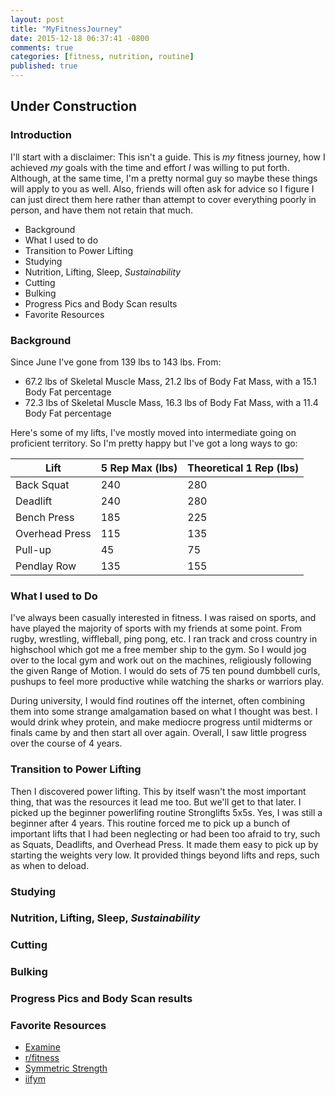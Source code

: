 ```yaml
---
layout: post
title: "MyFitnessJourney"
date: 2015-12-18 06:37:41 -0800
comments: true
categories: [fitness, nutrition, routine]
published: true
---
```


## Under Construction

### Introduction

I'll start with a disclaimer: This isn't a guide. This is *my* fitness journey, how I achieved *my* goals with the time and effort *I* was willing to put forth. Although, at the same time, I'm a pretty normal guy so maybe these things will apply to you as well. Also, friends will often ask for advice so I figure I can just direct them here rather than attempt to cover everything poorly in person, and have them not retain that much.

* Background
* What I used to do
* Transition to Power Lifting
* Studying
* Nutrition, Lifting, Sleep, *Sustainability*
* Cutting
* Bulking
* Progress Pics and Body Scan results
* Favorite Resources

### Background

Since June I've gone from 139 lbs to 143 lbs. From:

* 67.2 lbs of Skeletal Muscle Mass, 21.2 lbs of Body Fat Mass, with a 15.1 Body Fat percentage
* 72.3 lbs of Skeletal Muscle Mass, 16.3 lbs of Body Fat Mass, with a 11.4 Body Fat percentage

Here's some of my lifts, I've mostly moved into intermediate going on proficient territory. So I'm pretty happy but I've got a long ways to go:

| **Lift**       | **5 Rep Max (lbs)** | **Theoretical 1 Rep (lbs)** |
| -------------  | -------------       | -------------            |
| Back Squat     | 240                 | 280                      |
| Deadlift       | 240                 | 280                      |
| Bench Press    | 185                 | 225                      |
| Overhead Press | 115                 | 135                      |
| Pull-up        | 45                  | 75                       |
| Pendlay Row    | 135                 | 155                      |

<!-- more -->

### What I used to Do

I've always been casually interested in fitness. I was raised on sports, and have played the majority of sports with my friends at some point. From rugby, wrestling, wiffleball, ping pong, etc. I ran track and cross country in highschool which got me a free member ship to the gym. So I would jog over to the local gym and work out on the machines, religiously following the given Range of Motion. I would do sets of 75 ten pound dumbbell curls, pushups to feel more productive while watching the sharks or warriors play.

During university, I would find routines off the internet, often combining them into some strange amalgamation based on what I thought was best. I would drink whey protein, and make mediocre progress until midterms or finals came by and then start all over again. Overall, I saw little progress over the course of 4 years.

### Transition to Power Lifting

Then I discovered power lifting. This by itself wasn't the most important thing, that was the resources it lead me too. But we'll get to that later. I picked up the beginner powerlifing routine Stronglifts 5x5s. Yes, I was still a beginner after 4 years. This routine forced me to pick up a bunch of important lifts that I had been neglecting or had been too afraid to try, such as Squats, Deadlifts, and Overhead Press. It made them easy to pick up by starting the weights very low. It provided things beyond lifts and reps, such as when to deload.

### Studying
### Nutrition, Lifting, Sleep, *Sustainability*
### Cutting
### Bulking
### Progress Pics and Body Scan results

### Favorite Resources

* [Examine](http://examine.com/)
* [r/fitness](https://www.reddit.com/r/Fitness)
* [Symmetric Strength](http://symmetricstrength.com/)
* [iifym](http://iifym.com/iifym-calculator/)
